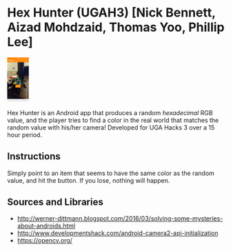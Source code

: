 # Hex Hunter (UGAH3) [Nick Bennett, Aizad Mohdzaid, Thomas Yoo, Phillip Lee]
<img src="Screenshot_20180211-040638.png" alt="Drawing" style="width: 50px;"/>


Hex Hunter is an Android app that produces a random *hexadecimal* RGB value, and the player tries to find a color in the real world that matches the random value with his/her camera! Developed for UGA Hacks 3 over a 15 hour period.

## Instructions
Simply point to an item that seems to have the same color as the random value, and hit the button. If you lose, nothing will happen.

## Sources and Libraries
- http://werner-dittmann.blogspot.com/2016/03/solving-some-mysteries-about-androids.html
- http://www.developmentshack.com/android-camera2-api-initialization
- https://opencv.org/



